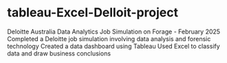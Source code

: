 # tableau-Excel-Delloit-project
Deloitte Australia Data Analytics Job Simulation on Forage - February 2025
Completed a Deloitte job simulation involving data analysis and forensic technology 
Created a data dashboard using Tableau 
Used Excel to classify data and draw business conclusions
